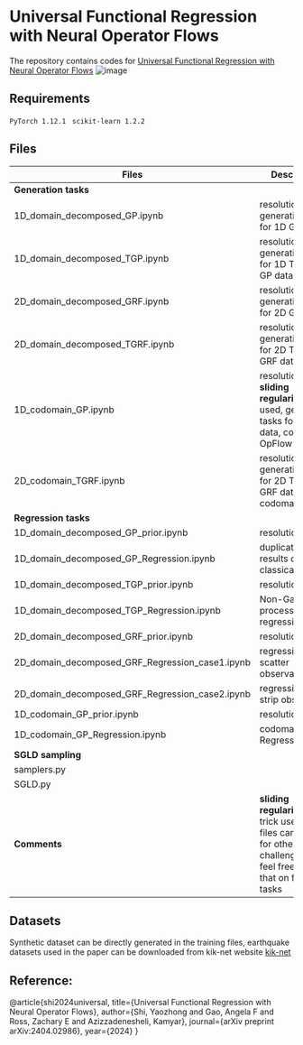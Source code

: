 # Universal Functional Regression with Neural Operator Flows
The repository contains codes for [Universal Functional Regression with Neural Operator Flows](https://arxiv.org/abs/2404.02986)
![image](https://github.com/yzshi5/OpFlow/assets/109268435/eab9e817-2b81-487c-88fb-90f18f424ed8)




## Requirements
``PyTorch 1.12.1 ``
``scikit-learn 1.2.2 ``


## Files 
| Files | Descriptions|
|-------|-------------|
|**Generation tasks**|
|1D_domain_decomposed_GP.ipynb|resolution=256, generation tasks for 1D GP data|
|1D_domain_decomposed_TGP.ipynb|resolution=256, generation tasks for 1D Truncated GP data|
|2D_domain_decomposed_GRF.ipynb|resolution=64x64, generation tasks for 2D GRF data|
|2D_domain_decomposed_TGRF.ipynb|resolution=64x64, generation tasks for 2D Truncated GRF data|
|1D_codomain_GP.ipynb|resolution=256, **sliding regularization** used, generation tasks for 1D GP data, codomain OpFlow|
|2D_codomain_TGRF.ipynb|resolution=64x64, generatin tasks for 2D Truncated GRF data, codomain OpFlow|
|**Regression tasks**|
|1D_domain_decomposed_GP_prior.ipynb|resolution=128|
|1D_domain_decomposed_GP_Regression.ipynb|duplicate the results of classical GPR|
|1D_domain_decomposed_TGP_prior.ipynb|resolution=128|
|1D_domain_decomposed_TGP_Regression.ipynb|Non-Gaussian process regression|
|2D_domain_decomposed_GRF_prior.ipynb|resolution=32x32|
|2D_domain_decomposed_GRF_Regression_case1.ipynb|regression with scatter observations|
|2D_domain_decomposed_GRF_Regression_case2.ipynb|regression with strip observations|
|1D_codomain_GP_prior.ipynb|resolution=128|
|1D_codomain_GP_Regression.ipynb|codomain GP Regression|
|**SGLD sampling**|
|samplers.py|
|SGLD.py|
|**Comments**| **sliding regularization** trick used in some files can be useful for others challenging tasks, feel free to add that on for all tasks|

## Datasets
Synthetic dataset can be directly generated in the training files, earthquake datasets used in the paper can be downloaded from kik-net website [kik-net](https://www.kyoshin.bosai.go.jp/)

## Reference:
@article{shi2024universal,
  title={Universal Functional Regression with Neural Operator Flows},
  author={Shi, Yaozhong and Gao, Angela F and Ross, Zachary E and Azizzadenesheli, Kamyar},
  journal={arXiv preprint arXiv:2404.02986},
  year={2024}
}
